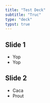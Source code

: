 ```yaml
---
title: "Test Deck"
subtitle: "Truc"
type: "deck"
typst: true
---
```


## Slide 1

- Yop
- Yop

## Slide 2

- Caca
- Prout


